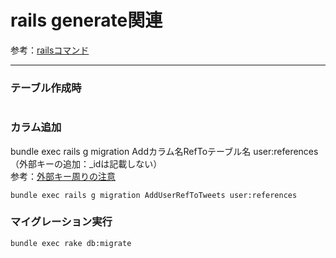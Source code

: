 
# rails generate関連

参考：[railsコマンド](http://railsdoc.com/rails)
　  
- - - 
### テーブル作成時
```

```

### カラム追加
bundle exec rails g migration Addカラム名RefToテーブル名 user:references（外部キーの追加：_idは記載しない）  
参考：[外部キー周りの注意](http://b.pyar.bz/blog/2014/10/22/foreigner/)
```
bundle exec rails g migration AddUserRefToTweets user:references
```





### マイグレーション実行
```
bundle exec rake db:migrate
```
